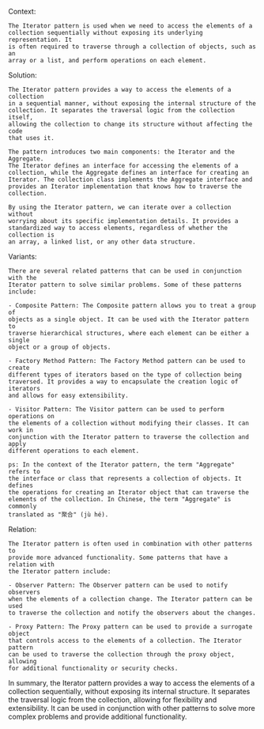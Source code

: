 Context:

    The Iterator pattern is used when we need to access the elements of a 
    collection sequentially without exposing its underlying representation. It
    is often required to traverse through a collection of objects, such as an
    array or a list, and perform operations on each element.

Solution:

    The Iterator pattern provides a way to access the elements of a collection
    in a sequential manner, without exposing the internal structure of the
    collection. It separates the traversal logic from the collection itself,
    allowing the collection to change its structure without affecting the code
    that uses it.
    
    The pattern introduces two main components: the Iterator and the Aggregate.
    The Iterator defines an interface for accessing the elements of a
    collection, while the Aggregate defines an interface for creating an
    Iterator. The collection class implements the Aggregate interface and
    provides an Iterator implementation that knows how to traverse the
    collection.

    By using the Iterator pattern, we can iterate over a collection without
    worrying about its specific implementation details. It provides a
    standardized way to access elements, regardless of whether the collection is
    an array, a linked list, or any other data structure.
    
Variants:

    There are several related patterns that can be used in conjunction with the
    Iterator pattern to solve similar problems. Some of these patterns include:
    
    - Composite Pattern: The Composite pattern allows you to treat a group of
    objects as a single object. It can be used with the Iterator pattern to
    traverse hierarchical structures, where each element can be either a single
    object or a group of objects.
    
    - Factory Method Pattern: The Factory Method pattern can be used to create
    different types of iterators based on the type of collection being
    traversed. It provides a way to encapsulate the creation logic of iterators
    and allows for easy extensibility.
    
    - Visitor Pattern: The Visitor pattern can be used to perform operations on
    the elements of a collection without modifying their classes. It can work in
    conjunction with the Iterator pattern to traverse the collection and apply
    different operations to each element.

    ps: In the context of the Iterator pattern, the term "Aggregate" refers to
    the interface or class that represents a collection of objects. It defines
    the operations for creating an Iterator object that can traverse the
    elements of the collection. In Chinese, the term "Aggregate" is commonly
    translated as "聚合" (jù hé).

    
Relation:

    The Iterator pattern is often used in combination with other patterns to
    provide more advanced functionality. Some patterns that have a relation with
    the Iterator pattern include:
    
    - Observer Pattern: The Observer pattern can be used to notify observers
    when the elements of a collection change. The Iterator pattern can be used
    to traverse the collection and notify the observers about the changes.

    - Proxy Pattern: The Proxy pattern can be used to provide a surrogate object
    that controls access to the elements of a collection. The Iterator pattern
    can be used to traverse the collection through the proxy object, allowing
    for additional functionality or security checks.
    
In summary, the Iterator pattern provides a way to access the elements of a
collection sequentially, without exposing its internal structure. It separates
the traversal logic from the collection, allowing for flexibility and
extensibility. It can be used in conjunction with other patterns to solve more
complex problems and provide additional functionality.
